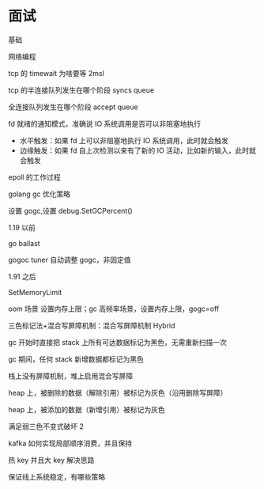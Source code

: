 # 面试

基础

网络编程

tcp 的 timewait 为啥要等 2msl

tcp 的半连接队列发生在哪个阶段 syncs queue

全连接队列发生在哪个阶段 accept queue

fd 就绪的通知模式，准确说 IO 系统调用是否可以非阻塞地执行

- 水平触发：如果 fd 上可以非阻塞地执行 IO 系统调用，此时就会触发
- 边缘触发：如果 fd 自上次检测以来有了新的 IO 活动，比如新的输入，此时就会触发

epoll 的工作过程

golang gc 优化策略

设置 gogc,设置 debug.SetGCPercent()

1.19 以前

go ballast

gogoc tuner 自动调整 gogc，非固定值

1.91 之后

SetMemoryLimit

oom 场景 设置内存上限；gc 高频率场景，设置内存上限，gogc=off

三色标记法+混合写屏障机制：混合写屏障机制 Hybrid

gc 开始时直接把 stack 上所有可达数据标记为黑色，无需重新扫描一次

gc 期间，任何 stack 新增数据都标记为黑色

栈上没有屏障机制，堆上启用混合写屏障

heap 上，被删除的数据（解除引用）被标记为灰色（沿用删除写屏障）

heap 上，被添加的数据（新增引用）被标记为灰色

满足弱三色不变式破坏 2

kafka 如何实现局部顺序消费，并且保持

热 key 并且大 key 解决思路

保证线上系统稳定，有哪些策略
